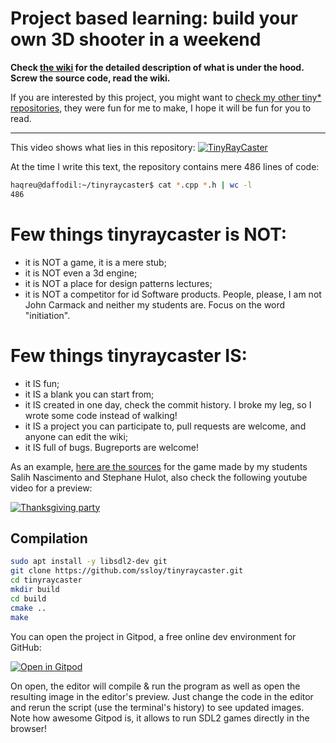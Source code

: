# Project based learning: build your own 3D shooter in a weekend

**Check [the wiki](https://github.com/ssloy/tinyraycaster/wiki) for the detailed description of what is under the hood. Screw the source code, read the wiki.**

If you are interested by this project, you might want to [check my other tiny* repositories](https://github.com/ssloy), they were fun for me to make, I hope it will be fun for you to read.

***

This video shows what lies in this repository:
[![TinyRayCaster](https://raw.githubusercontent.com/ssloy/tinyraycaster/master/doc/017.png)](https://youtu.be/zPIVTqVilCM)

At the time I write this text, the repository contains mere 486 lines of code:

```sh
haqreu@daffodil:~/tinyraycaster$ cat *.cpp *.h | wc -l
486
```

# Few things tinyraycaster is NOT:
* it is NOT a game, it is a mere stub;
* it is NOT even a 3d engine;
* it is NOT a place for design patterns lectures;
* it is NOT a competitor for id Software products. People, please, I am not John Carmack and neither my students are. Focus on the word "initiation".

# Few things tinyraycaster IS:
* it IS fun;
* it IS a blank you can start from;
* it IS created in one day, check the commit history. I broke my leg, so I wrote some code instead of walking!
* it IS a project you can participate to, pull requests are welcome, and anyone can edit the wiki;
* it IS full of bugs. Bugreports are welcome!

As an example, [here are the sources](https://github.com/stephane-hulot/thanksgiving-party) for the game made by my students Salih Nascimento and Stephane Hulot, also check the following youtube video for a preview:

[![Thanksgiving party](https://img.youtube.com/vi/Ekomnk1eNFU/0.jpg)](https://www.youtube.com/watch?v=Ekomnk1eNFU)

## Compilation
```sh
sudo apt install -y libsdl2-dev git
git clone https://github.com/ssloy/tinyraycaster.git
cd tinyraycaster
mkdir build
cd build
cmake ..
make
```

You can open the project in Gitpod, a free online dev environment for GitHub:

[![Open in Gitpod](https://gitpod.io/button/open-in-gitpod.svg)](https://gitpod.io/#https://github.com/ssloy/tinyraycaster)


On open, the editor will compile & run the program as well as open the resulting image in the editor's preview.
Just change the code in the editor and rerun the script (use the terminal's history) to see updated images.
Note how awesome Gitpod is, it allows to run SDL2 games directly in the browser!
